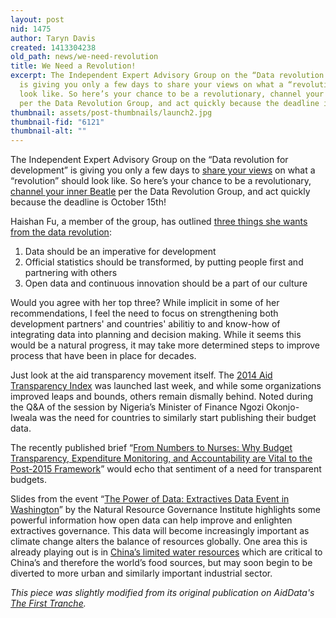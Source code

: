 ```yaml
---
layout: post
nid: 1475
author: Taryn Davis
created: 1413304238
old_path: news/we-need-revolution
title: We Need a Revolution!
excerpt: The Independent Expert Advisory Group on the “Data revolution for development”
  is giving you only a few days to share your views on what a “revolution” should
  look like. So here’s your chance to be a revolutionary, channel your inner Beatle
  per the Data Revolution Group, and act quickly because the deadline is October 15th!
thumbnail: assets/post-thumbnails/launch2.jpg
thumbnail-fid: "6121"
thumbnail-alt: ""
---
```


The Independent Expert Advisory Group on the “Data revolution for development” is giving you only a few days to [share your views](http://www.undatarevolution.org/) on what a “revolution” should look like. So here’s your chance to be a revolutionary, [channel your inner Beatle](http://www.undatarevolution.org/2014/10/08/say-want-data-revolution/) per the Data Revolution Group, and act quickly because the deadline is October 15th!

Haishan Fu, a member of the group, has outlined [three things she wants from the data revolution](http://blogs.worldbank.org/opendata/have-your-say-what-do-you-want-development-data-revolution):

1. Data should be an imperative for development
2. Official statistics should be transformed, by putting people first and partnering with others
3. Open data and continuous innovation should be a part of our culture

Would you agree with her top three? While implicit in some of her recommendations, I feel the need to focus on strengthening both development partners' and countries' abilitiy to and know-how of integrating data into planning and decision making. While it seems this would be a natural progress, it may take more determined steps to improve process that have been in place for decades.

Just look at the aid transparency movement itself. The [2014 Aid Transparency Index](http://ati.publishwhatyoufund.org/) was launched last week, and while some organizations improved leaps and bounds, others remain dismally behind. Noted during the Q&A of the session by Nigeria’s Minister of Finance Ngozi Okonjo-Iweala was the need for countries to similarly start publishing their budget data.

The recently published brief “[From Numbers to Nurses: Why Budget Transparency, Expenditure Monitoring, and Accountability are Vital to the Post-2015 Framework](http://internationalbudget.org/wp-content/uploads/Budget-Brief-From-Numbers-to-Nurses.pdf)” would echo that sentiment of a need for transparent budgets.

Slides from the event “[The Power of Data: Extractives Data Event in Washington](http://www.resourcegovernance.org/news/october-9-washington-power-data-transform-natural-resource-governance-and-drive-economic-develo)” by the Natural Resource Governance Institute highlights some powerful information how open data can help improve and enlighten extractives governance. This data will become increasingly important as climate change alters the balance of resources globally. One area this is already playing out is in [China’s limited water resources](http://www.theguardian.com/sustainable-business/2014/oct/10/china-water-dilemma-farming-growing-urban-population) which are critical to China’s and therefore the world’s food sources, but may soon begin to be diverted to more urban and similarly important industrial sector.


*This piece was slightly modified from its original publication on AidData's [The First Tranche](http://aiddata.org/blog/this-week-we-need-a-revolution-project-pulse-cote-divoire).*
